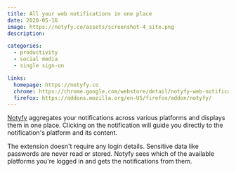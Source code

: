 ```yaml
---
title: All your web notifications in one place
date: 2020-05-16
image: https://notyfy.co/assets/screenshot-4_site.png
description:

categories:
  - productivity
  - social media
  - single sign-on

links:
  homepage: https://notyfy.co
  chrome: https://chrome.google.com/webstore/detail/notyfy-web-notifications/jchnjaoenbpjjnfgnfhfljcdfhmpljic
  firefox: https://addons.mozilla.org/en-US/firefox/addon/notyfy/
---
```


[Notyfy](https://notyfy.co) aggregates your notifications across various platforms and displays them in one place. Clicking on the notification will guide you directly to the notification's platform and its content.

The extension doesn't require any login details. Sensitive data like passwords are never read or stored. Notyfy sees which of the available platforms you're logged in and gets the notifications from them.